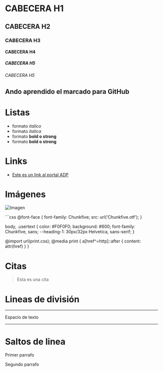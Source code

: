 # CABECERA H1
## CABECERA H2
### CABECERA H3
#### CABECERA H4
##### CABECERA H5
###### CABECERA H5


Ando aprendido el marcado para GitHub
---------


Listas
================

- formato *italico* 
- formato _italica_
- formato **bold o strong**
- formato __bold o strong__


Links
=====

- [Este es un link al portal ADP](https://www.aguapuebla.mx)


Imágenes
========
![Imagen](https://media.gettyimages.com/id/153151235/es/foto/estatua-aislado-de-neptuno-frente-a-piazza-navona.jpg?s=2048x2048&w=gi&k=20&c=eCECTlL_WZNgLJ06_M0CZWhEtj7HRpT2a2r6uPKVGX0=)


´´´css
@font-face {
  font-family: Chunkfive; src: url('Chunkfive.otf');
}

body, .usertext {
  color: #F0F0F0; background: #600;
  font-family: Chunkfive, sans;
  --heading-1: 30px/32px Helvetica, sans-serif;
}

@import url(print.css);
@media print {
  a[href^=http]::after {
    content: attr(href)
  }
}

Citas
=====
> Esta es una cita

Lineas de división
=====

---
Espacio de texto

***

Saltos de linea
===============
Primer parrafo

Segundo parrafo




        